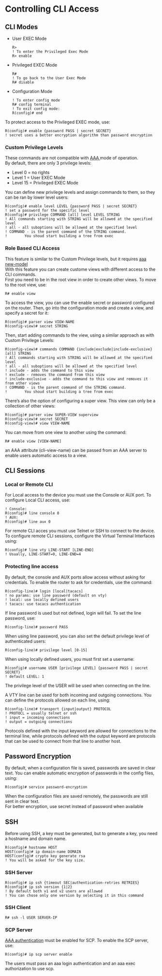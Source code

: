 # Controlling CLI Access

## CLI Modes

*   User EXEC Mode

    ```
    R>
    ! To enter the Privileged Exec Mode
    R> enable
    ```
*   Privileged EXEC Mode

    ```
    R#
    ! To go back to the User Exec Mode
    R# disable
    ```
*   Configuration Mode

    ```
    ! To enter config mode
    R# config terminal
    ! To exit config mode:
    R(config)# end
    ```

To protect access to the Privileged EXEC mode, use:

```
R(config)# enable {password PASS | secret SECRET}
! secret uses a better encryption algorithm than password encryption
```

### Custom Privilege Levels

These commands are not compatible with [AAA ](https://nyquist.eu/aaa-101/)mode of operation.\
By default, there are only 3 privilege levels:

* Level 0 = no rights
* Level 1 = User EXEC Mode
* Level 15 = Privileged EXEC Mode

You can define new privilege levels and assign commands to them, so they can be ran by lower level users:

```
R(config)# enable level LEVEL {password PASS | secret SECRET}
! set a password for the specific level
R(config)# privilege COMMAND [all] level LEVEL STRING
! All commands starting with STRING will be allowed at the specified level
! all - all suboptions will be allowed at the specified level
! COMMAND - is the parent command of the STRING command.
!        You shoud start building a tree from exec
```

### Role Based CLI Access

This feature is similar to the Custom Privilege levels, but it requires [aaa new-model](https://nyquist.eu/aaa-101)\
With this feature you can create custome views with different access to the CLI commands.\
First you need to be in the root view in order to create other views. To move to the root view, use:

```
R# enable view
```

To access the view, you can use the enable secret or password configured on the router. Then, go into the configuration mode and create a view, and specify a secret for it:

```
R(config)# parser view VIEW-NAME
R(config-view)# secret STRING
```

Then, start adding commands to the view, using a similar approach as with Custom Privilege Levels:

```
R(config-view)# commands COMMAND {include|exclude|include-exclusive} [all] STRING
! All commands starting with STRING will be allowed at the specified level
! all - all suboptions will be allowed at the specified level
! include - adds the command to this view
! exclude - removes the command from this view
! include-exclusive - adds the command to this view and removes it from other views
! COMMAND - is the parent command of the STRING command.
!        You shoud start building a tree from exec
```

There’s also the option of configuring a super view. This view can only be a collection of other views:

```
R(config)# parser view SUPER-VIEW superview
R(config-view)# secret SECRET
R(config-view)# view VIEW-NAME
```

You can move from one view to another using the command:

```
R# enable view [VIEW-NAME]
```

an AAA attribute (cli-view-name) can be passed from an AAA server to enable users automatic access to a view.

## CLI Sessions

### Local or Remote CLI

For Local access to the device you must use the Console or AUX port. To configure Local CLI access, use:

```
! Console:
R(config)# line console 0
! AUX:
R(config)# line aux 0
```

For remote CLI acces you must use Telnet or SSH to connect to the device. To configure remote CLI sessions, configure the Virtual Terminal Interfaces using:

```
R(config)# line vty LINE-START [LINE-END]
! Usually, LINE-START=0, LINE-END=4
```

### Protecting line access

By default, the console and AUX ports allow access without asking for credentials. To enable the router to ask for credentials, use the command:

```
R(config-line)# login [local|tacacs]
! no params: use line password (default on vty)
! local: use locally defined users
! tacacs: use tacacs authentication
```

If line password is used but not defined, login will fail. To set the line password, use:

```
R(config-line)# password PASS
```

When using line password, you can also set the default privilege level of authenticated users:

```
R(config-line)# privilege level [0-15]
```

When using locally defined users, you must first set a username:

```
R(config)# username USER [privilege LEVEL] {password PASS | secret SECRET}
! default LEVEL: 1
```

The privilege level of the USER will be used when connecting on the line.

A VTY line can be used for both incoming and outgoing connections. You can define the protocols allowed on each line, using:

```
R(config-line)# transport {input|output} PROTOCOL
! PROTOCL = usually telnet or ssh
! input = incoming connections
! output = outgoing connections
```

Protocols defined with the input keyword are allowed for connections to the terminal line, while protocols defined with the output keyword are protocols that can be used to connect from that line to another host.

## Password Encryption

By default, when a configuration file is saved, passwords are saved in clear text. You can enable automatic encryption of passwords in the config files, using:

```
R(config)# service password-encryption
```

When the configuration files are saved remotely, the passwords are still sent in clear text.\
For better encryption, use secret instead of password when available

## SSH

Before using SSH, a key must be generated, but to generate a key, you need a hostname and domain name.

```
R(config)# hostname HOST
HOST(config)# ip domain-name DOMAIN
HOST(config)# crypto key generate rsa
! You will be asked for the key size.
```

### SSH Server

```
R(config)# ip ssh {timeout SEC|authentication-retries RETRIES}
R(config)# ip ssh version {1|2}
! By default both v1 and v2 users are allowed
! You can chose only one version by selecting it in this command
```

### SSH Client

```
R# ssh -l USER SERVER-IP
```

### SCP Server

[AAA authentication](aaa-101.md#authentication) must be enabled for SCP. To enable the SCP server, use:

```
R(config)# ip scp server enable
```

The users must pass an aaa login authentication and an aaa exec authorization to use scp.
